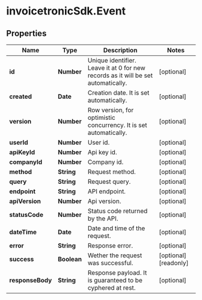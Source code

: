 # invoicetronicSdk.Event

## Properties

Name | Type | Description | Notes
------------ | ------------- | ------------- | -------------
**id** | **Number** | Unique identifier. Leave it at 0 for new records as it will be set automatically. | [optional] 
**created** | **Date** | Creation date. It is set automatically. | [optional] 
**version** | **Number** | Row version, for optimistic concurrency. It is set automatically. | [optional] 
**userId** | **Number** | User id. | [optional] 
**apiKeyId** | **Number** | Api key id. | [optional] 
**companyId** | **Number** | Company id. | [optional] 
**method** | **String** | Request method. | [optional] 
**query** | **String** | Request query. | [optional] 
**endpoint** | **String** | API endpoint. | [optional] 
**apiVersion** | **Number** | Api version. | [optional] 
**statusCode** | **Number** | Status code returned by the API. | [optional] 
**dateTime** | **Date** | Date and time of the request. | [optional] 
**error** | **String** | Response error. | [optional] 
**success** | **Boolean** | Wether the request was successful. | [optional] [readonly] 
**responseBody** | **String** | Response payload. It is guaranteed to be cyphered at rest. | [optional] 



